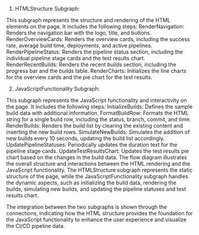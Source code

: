 1. HTMLStructure Subgraph:

This subgraph represents the structure and rendering of the HTML elements on the page.
It includes the following steps:
RenderNavigation: Renders the navigation bar with the logo, title, and buttons.
RenderOverviewCards: Renders the overview cards, including the success rate, average build time, deployments, and active pipelines.
RenderPipelineStatus: Renders the pipeline status section, including the individual pipeline stage cards and the test results chart.
RenderRecentBuilds: Renders the recent builds section, including the progress bar and the builds table.
RenderCharts: Initializes the line charts for the overview cards and the pie chart for the test results.


2. JavaScriptFunctionality Subgraph:

This subgraph represents the JavaScript functionality and interactivity on the page.
It includes the following steps:
InitializeBuilds: Defines the sample build data with additional information.
FormatBuildRow: Formats the HTML string for a single build row, including the status, branch, commit, and time.
RenderBuilds: Renders the build list by clearing the existing content and inserting the new build rows.
SimulateNewBuilds: Simulates the addition of new builds every 10 seconds, updating the build list accordingly.
UpdatePipelineStatuses: Periodically updates the duration text for the pipeline stage cards.
UpdateTestResultsChart: Updates the test results pie chart based on the changes in the build data.
The flow diagram illustrates the overall structure and interactions between the HTML rendering and the JavaScript functionality. The HTMLStructure subgraph represents the static structure of the page, while the JavaScriptFunctionality subgraph handles the dynamic aspects, such as initializing the build data, rendering the builds, simulating new builds, and updating the pipeline statuses and test results chart.

The integration between the two subgraphs is shown through the connections, indicating how the HTML structure provides the foundation for the JavaScript functionality to enhance the user experience and visualize the CI/CD pipeline data.
